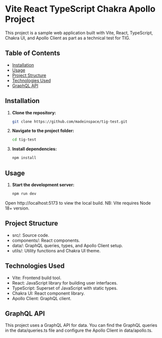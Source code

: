# Vite React TypeScript Chakra Apollo Project

This project is a sample web application built with Vite, React, TypeScript, Chakra UI, and Apollo Client as part as a technical test for TIG.

## Table of Contents

- [Installation](#installation)
- [Usage](#usage)
- [Project Structure](#project-structure)
- [Technologies Used](#technologies-used)
- [GraphQL API](#graphql-api)

## Installation

1. **Clone the repository:**

    ```bash
   git clone https://github.com/madeinspace/tig-test.git

2. **Navigate to the project folder:**

    ```bash
    cd tig-test

3. **Install dependencies:**

    ```bash
    npm install

## Usage

1. **Start the development server:**

    ```bash
   npm run dev

Open http://localhost:5173 to view the local build.
NB: Vite requires Node 18+ version. 

## Project Structure

- src/: Source code.
- components/: React components.
- data/: GraphQL queries, types, and Apollo Client setup.
- utils/: Utility functions and Chakra UI theme.

## Technologies Used

- Vite: Frontend build tool.
- React: JavaScript library for building user interfaces.
- TypeScript: Superset of JavaScript with static types.
- Chakra UI: React component library.
- Apollo Client: GraphQL client.

## GraphQL API

This project uses a GraphQL API for data. You can find the GraphQL queries in the data/queries.ts file and configure the Apollo Client in data/apollo.ts.

